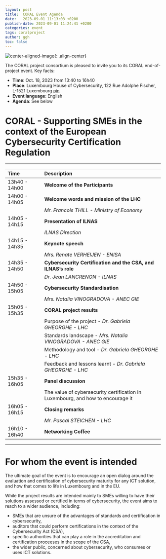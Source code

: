 ```yaml
---
layout: post
title:  CORAL Event Agenda
date:   2023-09-01 11:13:03 +0200
publish-date: 2023-09-01 11:24:41 +0200
categories: event
tags: coralproject
author: ggh
toc: false
---
```


![center-aligned-image]("/assets/images/cover-coral-video.jpg"){: .align-center}

The CORAL project consortium is pleased to invite you to its CORAL end-of-project event. Key facts:
* **Time**: Oct. 18, 2023 from 13:40 to 16h40
* **Place**: 	Luxembourg House of Cybersecurity, 122 Rue Adolphe Fischer, L-1521 Luxembourg [pin](https://goo.gl/maps/wR6N8PhQnAyfbza5A)
* **Event language**: English
* **Agenda**: See below



# CORAL - Supporting SMEs in the context of the European Cybersecurity Certification Regulation 
   
 - - - 
|Time |   | Description|
| :--- | :- | :---|
| 13h40 - 14h00  |  | **Welcome of the Participants** |
| 14h00 - 14h05  |  | **Welcome words and mission of the LHC** |
|                |  | _Mr. Francois THILL - Ministry of Economy_ |
| 14h05 - 14h15  |  | **Presentation of ILNAS** |
|                |  | _ILNAS Direction_ |
| 14h15 - 14h35  |  |**Keynote speech** |
|                |  | _Mrs. Renate VERHEIJEN - ENISA_ |
| 14h35 - 14h50  |  | **Cybersecurity Certification and the CSA, and ILNAS’s role** |
|                |  | _Dr. Jean LANCRENON - ILNAS_ | 
| 14h50 - 15h05	 |  | **Cybersecurity Standardisation** |
|                |  | _Mrs. Natalia VINOGRADOVA - ANEC GIE_ | 
| 15h05 - 15h35	 |  |**CORAL project results** |
|                |  | Purpose of the project - _Dr. Gabriela GHEORGHE - LHC_ |
|                |  | Standards landscape - _Mrs. Natalia VINOGRADOVA - ANEC GIE_ |
|                |  | Methodology and tool - _Dr. Gabriela GHEORGHE - LHC_ |
|                |  | Feedback and lessons learnt - _Dr. Gabriela GHEORGHE - LHC_ |
| 15h35 - 16h05	 |  | **Panel discussion**|
|                |  | The value of cybersecurity certification in Luxembourg, and how to encourage it |
| 16h05 - 16h15  |  | **Closing remarks** |
|                |  |  _Mr. Pascal STEICHEN - LHC_ | 
| 16h10 - 16h40  |  | **Networking Coffee** |
 - - -


# For whom the event is intended
   
The ultimate goal of the event is to encourage an open dialog around the evaluation and certification of cybersecurity maturity for any ICT solution, and how that comes to life in Luxembourg and in the EU.

While the project results are intended mainly to SMEs willing to have their solutions assessed or certified in terms of cybersecurity, the event aims to reach to a wider audience, including: 

* SMEs that are unsure of the advantages of standards and certification in cybersecurity,
* auditors that could perform certifications in the context of the Cybersecurity Act (CSA),
* specific authorities that can play a role in the accreditation and certification proceeses in the scope of the CSA, 
* the wider public, concerned about cybersecurity, who consumes or uses ICT solutions.



